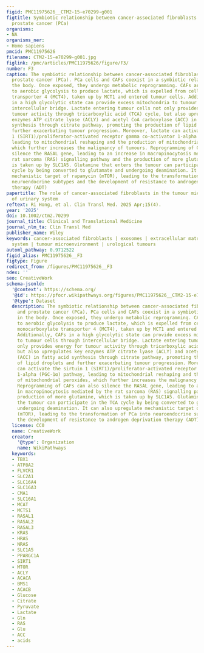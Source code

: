 ```yaml
---
figid: PMC11975626__CTM2-15-e70299-g001
figtitle: Symbiotic relationship between cancer‐associated fibroblasts (CAFs) and
  prostate cancer (PCa)
organisms:
- NA
organisms_ner:
- Homo sapiens
pmcid: PMC11975626
filename: CTM2-15-e70299-g001.jpg
figlink: /pmc/articles/PMC11975626/figure/F3/
number: F3
caption: The symbiotic relationship between cancer‐associated fibroblasts (CAFs) and
  prostate cancer (PCa). PCa cells and CAFs coexist in a symbiotic relationship in
  the body. Once exposed, they undergo metabolic reprogramming. CAFs are converted
  to aerobic glycolysis to produce lactate, which is expelled from cells through monocarboxylate
  transporter 4 (MCT4), taken up by MCT1 and entered tumour cells. Additionally, CAFs
  in a high glycolytic state can provide excess mitochondria to tumour cells through
  intercellular bridge. Lactate entering tumour cells not only provides energy for
  tumour activity through tricarboxylic acid (TCA) cycle, but also upregulates key
  enzymes ATP citrate lyase (ACLY) and acetyl CoA carboxylase (ACC) in fatty acid
  synthesis through citrate pathway, promoting the production of lipid droplets and
  further exacerbating tumour progression. Moreover, lactate can activate the sirtuin
  1 (SIRT1)/proliferator‐activated receptor gamma co‐activator 1‐alpha (PGC‐1α) pathway,
  leading to mitochondrial reshaping and the production of mitochondrial peroxides,
  which further increases the malignancy of tumours. Reprogramming of CAFs can also
  silence the RASAL gene, leading to an increase in macropinocytosis mediated by the
  rat sarcoma (RAS) signalling pathway and the production of more glutamine, which
  is taken up by SLC1A5. Glutamine that enters the tumour can participate in the TCA
  cycle by being converted to glutamate and undergoing deamination. It can also upregulate
  mechanistic target of rapamycin (mTOR), leading to the transformation of PCa into
  neuroendocrine subtypes and the development of resistance to androgen deprivation
  therapy (ADT)
papertitle: The role of cancer‐associated fibroblasts in the tumour microenvironment
  of urinary system
reftext: Ri Hong, et al. Clin Transl Med. 2025 Apr;15(4).
year: '2025'
doi: 10.1002/ctm2.70299
journal_title: Clinical and Translational Medicine
journal_nlm_ta: Clin Transl Med
publisher_name: Wiley
keywords: cancer‐associated fibroblasts | exosomes | extracellular matrix | immune
  system | tumour microenvironment | urological tumours
automl_pathway: 0.9712522
figid_alias: PMC11975626__F3
figtype: Figure
redirect_from: /figures/PMC11975626__F3
ndex: ''
seo: CreativeWork
schema-jsonld:
  '@context': https://schema.org/
  '@id': https://pfocr.wikipathways.org/figures/PMC11975626__CTM2-15-e70299-g001.html
  '@type': Dataset
  description: The symbiotic relationship between cancer‐associated fibroblasts (CAFs)
    and prostate cancer (PCa). PCa cells and CAFs coexist in a symbiotic relationship
    in the body. Once exposed, they undergo metabolic reprogramming. CAFs are converted
    to aerobic glycolysis to produce lactate, which is expelled from cells through
    monocarboxylate transporter 4 (MCT4), taken up by MCT1 and entered tumour cells.
    Additionally, CAFs in a high glycolytic state can provide excess mitochondria
    to tumour cells through intercellular bridge. Lactate entering tumour cells not
    only provides energy for tumour activity through tricarboxylic acid (TCA) cycle,
    but also upregulates key enzymes ATP citrate lyase (ACLY) and acetyl CoA carboxylase
    (ACC) in fatty acid synthesis through citrate pathway, promoting the production
    of lipid droplets and further exacerbating tumour progression. Moreover, lactate
    can activate the sirtuin 1 (SIRT1)/proliferator‐activated receptor gamma co‐activator
    1‐alpha (PGC‐1α) pathway, leading to mitochondrial reshaping and the production
    of mitochondrial peroxides, which further increases the malignancy of tumours.
    Reprogramming of CAFs can also silence the RASAL gene, leading to an increase
    in macropinocytosis mediated by the rat sarcoma (RAS) signalling pathway and the
    production of more glutamine, which is taken up by SLC1A5. Glutamine that enters
    the tumour can participate in the TCA cycle by being converted to glutamate and
    undergoing deamination. It can also upregulate mechanistic target of rapamycin
    (mTOR), leading to the transformation of PCa into neuroendocrine subtypes and
    the development of resistance to androgen deprivation therapy (ADT)
  license: CC0
  name: CreativeWork
  creator:
    '@type': Organization
    name: WikiPathways
  keywords:
  - TBX1
  - ATP8A2
  - FLVCR1
  - SLC2A1
  - SLC16A4
  - SLC16A3
  - CMA1
  - SLC16A1
  - MCAT
  - MCTS1
  - RASAL1
  - RASAL2
  - RASAL3
  - KRAS
  - HRAS
  - NRAS
  - SLC1A5
  - PPARGC1A
  - SIRT1
  - MTOR
  - ACLY
  - ACACA
  - BMS1
  - ACACB
  - Glucose
  - Citrate
  - Pyruvate
  - Lactate
  - Gln
  - RAS
  - Glu
  - ACC
  - acids
---
```

